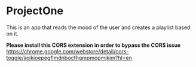 # ProjectOne

This is an app that reads the mood of the user and creates a playlist based on it. 

**Please install this CORS extension in order to bypass the CORS issue**
https://chrome.google.com/webstore/detail/cors-toggle/jioikioepegflmdnbocfhgmpmopmjkim?hl=en



